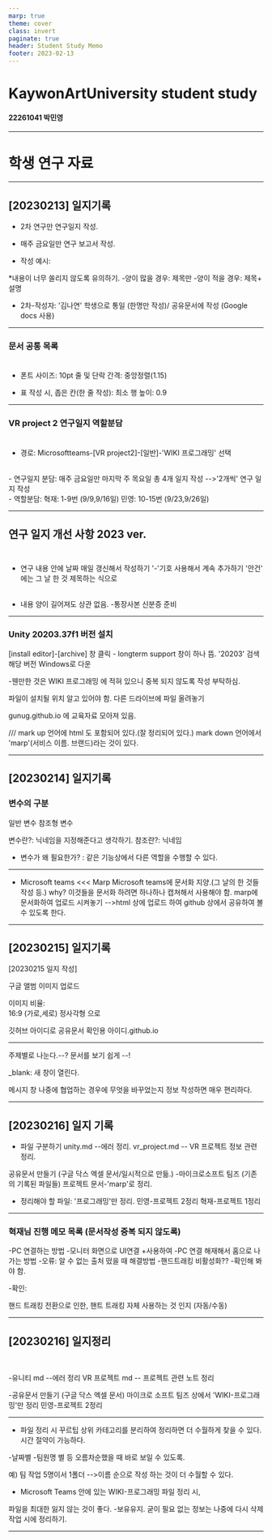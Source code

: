 ```yaml
---
marp: true
theme: cover
class: invert
paginate: true
header: Student Study Memo
footer: 2023-02-13
---
```

<!--_color: pink-->
<!--_backgroundColor: -->
# KaywonArtUniversity student study
#### 22261041 박민영


---

# 학생 연구 자료

---

## [20230213] 일지기록

- 2차 연구만 연구일지 작성.

- 매주 금요일만 연구 보고서 작성.

- 작성 예시:

*내용이 너무 쏠리지 않도록 유의하기.
-양이 많을 경우: 제목만 
-양이 적을 경우: 제목+ 설명

- 2차-작성자: '김나연' 학생으로 통일 (한명만 작성)/ 공유문서에 작성
(Google docs 사용)

---

### 문서 공통 목록 <br><br>

- 폰트 사이즈: 10pt
줄 및 단락 간격: 중앙정렬(1.15)

- 표 작성 시,
좁은 칸(한 줄 작성): 최소 행 높이: 0.9

---


### VR project 2 연구일지 역할분담 <br><br>


- 경로: Microsoftteams-[VR project2]-[일반]-'WIKI 프로그래밍' 선택
 <br>
- 연구일지 분담:
매주 금요일만 마지막 주 목요일 총 4개 일지 작성 
-->'2개씩' 연구 일지 작성
<br>
- 역할분담: 
혁재: 1-9번 (9/9,9/16일)
민영: 10-15번 (9/23,9/26일)

---


## 연구 일지 개선 사항 2023 ver. <br><br>

- 연구 내용 안에 날짜 매일 갱신해서 작성하기
'-'기호 사용해서 계속 추가하기
'안건' 에는 그 날 한 것 제목하는 식으로 <br><br>


 - 내용 양이 길어져도 상관 없음.
 -통장사본 신분증 준비

---

### Unity 20203.37f1 버전 설치 

[install editor]-[archive] 창 클릭 - longterm support 창이 하나 뜸.
'20203' 검색
해당 버전 Windows로 다운

-웬만한 것은 WIKI 프로그래밍 에 적혀 있으니 중복 되지 않도록 작성 부탁하심.

파일이 설치될 위치 알고 있어야 함. 다른 드라이브에 파일 올려놓기 

gunug.github.io 에 교육자료 모아져 있음.

///
mark up 언어에 html 도 포함되어 있다.(잘 정리되어 있다.)
mark down  언어에서 'marp'(서비스 이름. 브랜드)라는 것이 있다.


---

## [20230214] 일지기록

### 변수의 구분
일반 변수
참조형 변수

변수란?: 닉네임을 지정해준다고 생각하기.
참조란?: 닉네임 
- 변수가 왜 필요한가?
: 같은 기능상에서 다른 역할을 수행할 수 있다.


---

- Microsoft teams <<< Marp
 Microsoft teams에 문서화 지양.(그 날의 한 것들 작성 등.)
why? 이것들을 문서화 하려면 하나하나 캡쳐해서 사용해야 함.
marp에 문서화하여 업로드 시켜놓기 -->html 상에 업로드 하여 github 상에서 공유하여 볼 수 있도록 한다.

---

## [20230215] 일지기록

[20230215 일지 작성]

구글 앨범 이미지 업로드

이미지 비율:  
16:9 (가로,세로)
정사각형 
으로 

깃허브 아이디로 공유문서 확인용
아이디.github.io

---

주제별로 나눈다.--?
문서를 보기 쉽게 --! 

_blank: 새 창이 열린다.

메시지 창
나중에 협업하는 경우에 무엇을 바꾸었는지
정보 작성하면 매우 편리하다. 

---

## [20230216] 일지 기록

- 파일 구분하기
unity.md --에러 정리.
vr_project.md -- VR 프로젝트 정보 관련 정리.

공유문서 만들기 (구글 닥스 엑셀 문서/일시적으로 만듦.)
-마이크로소프트 팀즈 (기존의 기록된 파일들) 프로젝트 문서-'marp'로 정리.

- 정리해야 할 파일: '프로그래밍'만 정리. 
민영-프로젝트 2정리
혁재-프로젝트 1정리

---

### 혁재님 진행 메모 목록 (문서작성 중복 되지 않도록)

-PC 연결하는 방법
-모니터 화면으로 UI연결 +사용하여
-PC 연결 해재해서 홈으로 나가는 방법 
-오류: 알 수 없는 출처 떴을 때 해결방법
-핸드트래킹 비활성화?? -확인해 봐야 함.


-확인:

핸드 트래킹 전환으로 인한, 
핸트 트래킹 자체 사용하는 것 인지
(자동/수동)

---

## [20230216] 일지정리
<br>

-유니티 md --에러 정리
VR 프로젝트 md -- 프로젝트 관련 노트 정리

-공유문서 만들기 (구글 닥스 엑셀 문서)
마이크로 소프트 팀즈 상에서 'WIKI-프로그래밍'만 정리 
민영-프로젝트 2정리

---

- 파일 정리 시 꾸르팁
상위 카테고리를 분리하여 정리하면 더 수월하게 찾을 수 있다. 
시간 절약이 가능하다.

-날짜별
-팀원명 별 등 오름차순했을 때 바로 보일 수 있도록.

예) 팀 작업 5명이서 1폴더 -->이름 순으로 작성 하는 것이 더 수월할 수 있다.


- Microsoft Teams 안에 있는 WIKI-프로그래밍 파일 정리 시, 

파일을 최대한 잃지 않는 것이 좋다. -보유유지.
굳이 필요 없는 정보는 나중에 다시 삭제 작업 시에 정리하기.

---